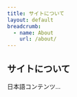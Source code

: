 ```yaml
---
title: サイトについて
layout: default
breadcrumb:
  - name: About
    url: /about/
---
```


## サイトについて
日本語コンテンツ…